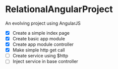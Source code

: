 # RelationalAngularProject
An evolving project using AngularJS
- [x] Create a simple index page
- [x] Create basic app module
- [x] Create app module controller
- [x] Make simple http get call
- [ ] Create service using $http
- [ ] Inject service in base controller
